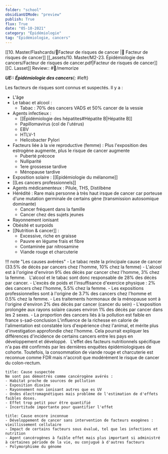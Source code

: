 ```yaml
---
folder: "school"
obsidianUIMode: "preview"
publish: True
flux: True
date: "05-10-2021"
category: "Épidémiologie"
tag: "Épidémiologie, cancers"
---
```

[[10. Master/Flashcards/🦀Facteur de risques de cancer |🦀 Facteur de risques de cancer]]
[[_assets/10. Master/M2-23. Épidémiologie des cancers/Facteur de risques de cancer.pdf|Facteur de risques de cancer]]
[[C. Lasset]]
Review:: #🎒/memorize

***UE:: Épidémiologie des cancers***{: #left}  

Les facteurs de risques sont connus et suspectés.
Il y a :
- L'âge
- Le tabac et alcool :
	- Tabac : 70% des cancers VADS et 50% cancer de la vessie
- Agents infectieux :
	- [[Épidémiologie des hépatites#Hépatite B|Hépatite B]]
	- Papillomavirus (col de l'utérus)
	- EBV
	- HTLV-1
	- Helicobacter Pylori
- Facteurs liée à la vie reproductive (femme) : Plus l'exposition des estrogène augmente, plus le risque de cancer augmente
	- Puberté précoce
	- Nulliparité
	- 1ere grossesse tardive
	- Ménopause tardive
- Exposition solaire : [[Epidémiologie du mélanome]]
- [[Les cancers professionnels]]
- Agents médicamenteux : Pilule, THS, Distilbène
- Hérédité : Rare mais personne à très haut irsque de cancer car porteuse d'une mutation germinale de certains gène (transmission autosomique dominante)
	- Cancer fréquent dans la famille
	- Cancer chez des sujets jeunes
- Rayonnement ionisant
- Obésité et surpoids
- [[Nutrition & cancer]] :
	- Excessive, riche en graisse
	- Pauvre en légume frais et fibre
	- Contaminée par nitrosamine
	- Viande rouge et charcuterie

!!! note "Les causes avérées"
	- Le tabac reste la principale cause de cancer (33.5% de décès par cancers chez l'homme, 10% chez la femme)
	- L'alcool est à l'origine d'environ 9% des décès par cancer chez l'homme, 3% chez la femme.
	$~$
	L'alcool et le tabac sont donc responsable de 28% des décès par cancer.
	- L'excès de poids et l'insuffisance d'exercice physique : 2% des cancers chez l'homme, 5.5% chez la femme.
	- Les expositions professionnelles sont à l'origine de 3.7% des cancers chez l'homme et 0.5% chez la femme.
	- Les traitements hormonaux de la ménopause sont à l'origine d'environ 2% des décès par cancer (cancer du sein)
	- L'exposition prolongée aux rayons solaire causes environ 1% des décès par cancer dans les 2 sexes.
	- La proportion des cancers liés à la pollution est faible en france
	 ```
	$~$
	```ad-conclusion
	L'influence de la richesse en calorie de l'alimentation est constatée lors d'expérience chez l'animal, et mérite plus d'investigation approfondie chez l'homme. Cela pourrait expliquer les différences d'incidence de certains cancers entre les pays en développement et développé.
	$~$
	L'effet des facteurs nutritionnels spécifique n'a pas été confirmés par les dernières enquêtes épidémiologiques de cohorte. Toutefois, la consommation de viande rouge et charcuterie est reconnue comme FDR mais n'accroit que modérément le risque de cancer du colon-rectum.

```ad-conclusion
title: Cause suspectée
Ne sont pas démontrés comme cancérogène avérés :
- Habitat proche de sources de pollution
- Exposition dioxine
- Rayonnement non ionisant autres que es UV
- Ondes électromagnétiques mais problème de l'estimation de d'effets faibles doses.
- Effet trop petit pour être quantifié
- Incertitude importante pour quantifier l'effet
 ```

```ad-conclusion
title: Cause encore inconnue
- Développement de cancer sans intervention de facteurs exogènes : vieillissement cellulaire
- Impact de certains facteurs sous évalué, tel que les infections et nutrition
- Agent cancérogènes à faible effet mais plus important si administré à certaines période de la vie, ou conjugué à d'autres facteurs
- Polymorphisme du génome
 ```